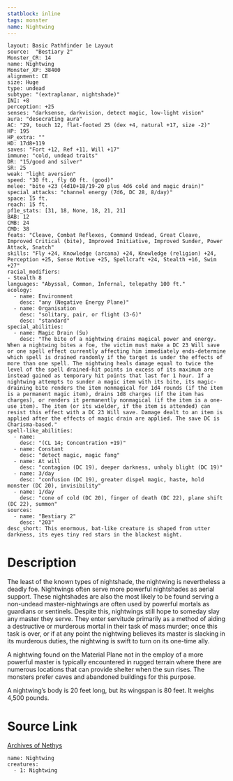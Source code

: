 ```yaml
---
statblock: inline
tags: monster
name: Nightwing
---
```

```statblock
layout: Basic Pathfinder 1e Layout
source:  "Bestiary 2"
Monster_CR: 14
name: Nightwing
Monster_XP: 38400
alignment: CE
size: Huge
type: undead
subtype: "(extraplanar, nightshade)"
INI: +8
perception: +25
senses: "darksense, darkvision, detect magic, low-light vision"
aura: "desecrating aura"
AC: "29, touch 12, flat-footed 25 (dex +4, natural +17, size -2)"
HP: 195
HP_extra: ""
HD: 17d8+119
saves: "Fort +12, Ref +11, Will +17"
immune: "cold, undead traits"
DR: "15/good and silver"
SR: 25
weak: "light aversion"
speed: "30 ft., fly 60 ft. (good)"
melee: "bite +23 (4d10+18/19-20 plus 4d6 cold and magic drain)"
special_attacks: "channel energy (7d6, DC 28, 8/day)"
space: 15 ft.
reach: 15 ft.
pf1e_stats: [31, 18, None, 18, 21, 21]
BAB: 12
CMB: 24
CMD: 38
feats: "Cleave, Combat Reflexes, Command Undead, Great Cleave, Improved Critical (bite), Improved Initiative, Improved Sunder, Power Attack, Snatch"
skills: "Fly +24, Knowledge (arcana) +24, Knowledge (religion) +24, Perception +25, Sense Motive +25, Spellcraft +24, Stealth +16, Swim +27"
racial_modifiers:
- Stealth 8
languages: "Abyssal, Common, Infernal, telepathy 100 ft."
ecology:
  - name: Environment
    desc: "any (Negative Energy Plane)"
  - name: Organisation
    desc: "solitary, pair, or flight (3-6)"
    desc: "standard"
special_abilities:
  - name: Magic Drain (Su)
    desc: "The bite of a nightwing drains magical power and energy. When a nightwing bites a foe, the victim must make a DC 23 Will save or one spell effect currently affecting him immediately ends-determine which spell is drained randomly if the target is under the effects of more than one spell. The nightwing heals damage equal to twice the level of the spell drained-hit points in excess of its maximum are instead gained as temporary hit points that last for 1 hour. If a nightwing attempts to sunder a magic item with its bite, its magic-draining bite renders the item nonmagical for 1d4 rounds (if the item is a permanent magic item), drains 1d8 charges (if the item has charges), or renders it permanently nonmagical (if the item is a one-use item). The item (or its wielder, if the item is attended) can resist this effect with a DC 23 Will save. Damage dealt to an item is applied after the effects of magic drain are applied. The save DC is Charisma-based."
spell-like_abilities:
  - name:
    desc: "(CL 14; Concentration +19)"
  - name: Constant
    desc: "detect magic, magic fang"
  - name: At will
    desc: "contagion (DC 19), deeper darkness, unholy blight (DC 19)"
  - name: 3/day
    desc: "confusion (DC 19), greater dispel magic, haste, hold monster (DC 20), invisibility"
  - name: 1/day
    desc: "cone of cold (DC 20), finger of death (DC 22), plane shift (DC 22), summon"
sources:
  - name: "Bestiary 2"
    desc: "203"
desc_short: This enormous, bat-like creature is shaped from utter darkness, its eyes tiny red stars in the blackest night.
```
# Description
The least of the known types of nightshade, the nightwing is nevertheless a deadly foe. Nightwings often serve more powerful nightshades as aerial support. These nightshades are also the most likely to be found serving a non-undead master-nightwings are often used by powerful mortals as guardians or sentinels. Despite this, nightwings still hope to someday slay any master they serve. They enter servitude primarily as a method of aiding a destructive or murderous mortal in their task of mass murder; once this task is over, or if at any point the nightwing believes its master is slacking in its murderous duties, the nightwing is swift to turn on its one-time ally.

A nightwing found on the Material Plane not in the employ of a more powerful master is typically encountered in rugged terrain where there are numerous locations that can provide shelter when the sun rises. The monsters prefer caves and abandoned buildings for this purpose.

A nightwing’s body is 20 feet long, but its wingspan is 80 feet. It weighs 4,500 pounds.
# Source Link
[Archives of Nethys](https://aonprd.com/MonsterDisplay.aspx?ItemName=Nightwing)
```encounter-table
name: Nightwing
creatures:
  - 1: Nightwing
```
